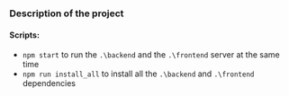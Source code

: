 ### Description of the project

#### Scripts: 
- `npm start` to run the `.\backend` and the `.\frontend` server at the same time
- `npm run install_all`  to install all the `.\backend` and `.\frontend` dependencies